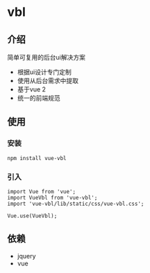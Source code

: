 # vbl

## 介绍

简单可复用的后台ui解决方案
- 根据ui设计专门定制
- 使用从后台需求中提取
- 基于vue 2
- 统一的前端规范

## 使用

### 安装

```
npm install vue-vbl

```

### 引入

```
import Vue from 'vue';
import VueVbl from 'vue-vbl';
import 'vue-vbl/lib/static/css/vue-vbl.css';

Vue.use(VueVbl);
```

## 依赖

- jquery
- vue



